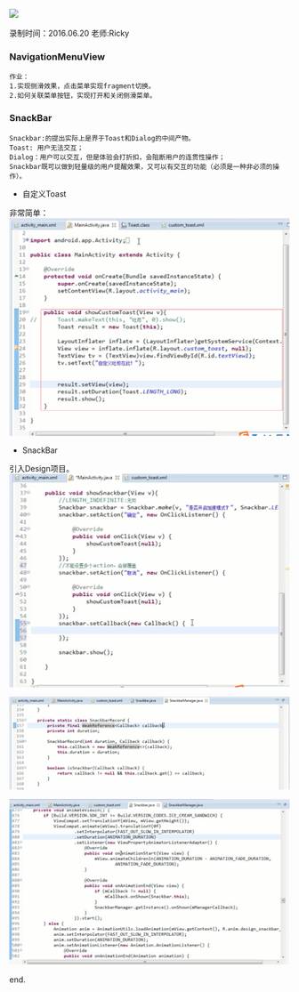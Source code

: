![](https://github.com/IvyZh/Android_Learning/blob/master/DN/UI/imgs/QQ%E6%88%AA%E5%9B%BE.png)

录制时间：2016.06.20
老师:Ricky


### NavigationMenuView


	作业：
	1.实现侧滑效果，点击菜单实现fragment切换。
	2.如何关联菜单按钮，实现打开和关闭侧滑菜单。

### SnackBar

	Snackbar:的提出实际上是界于Toast和Dialog的中间产物。
	Toast: 用户无法交互；
	Dialog：用户可以交互，但是体验会打折扣，会阻断用户的连贯性操作；
	Snackbar既可以做到轻量级的用户提醒效果，又可以有交互的功能（必须是一种非必须的操作）。



- 自定义Toast

非常简单：
![](https://github.com/IvyZh/Android_Learning/blob/master/DN/UI/imgs/QQ%E6%88%AA%E5%9B%BE20170303105153.png)

- SnackBar

引入Design项目。
![](https://github.com/IvyZh/Android_Learning/blob/master/DN/UI/imgs/QQ%E6%88%AA%E5%9B%BE20170303105951.png)

![](https://github.com/IvyZh/Android_Learning/blob/master/DN/UI/imgs/QQ%E6%88%AA%E5%9B%BE20170303111047.png)

![](https://github.com/IvyZh/Android_Learning/blob/master/DN/UI/imgs/QQ%E6%88%AA%E5%9B%BE20170303111739.png)

end.
